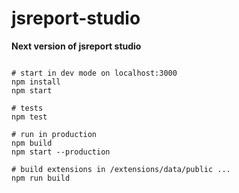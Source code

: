 # jsreport-studio
**Next version of jsreport studio**

```

# start in dev mode on localhost:3000
npm install 
npm start

# tests
npm test

# run in production
npm build
npm start --production

# build extensions in /extensions/data/public ...
npm run build
```
